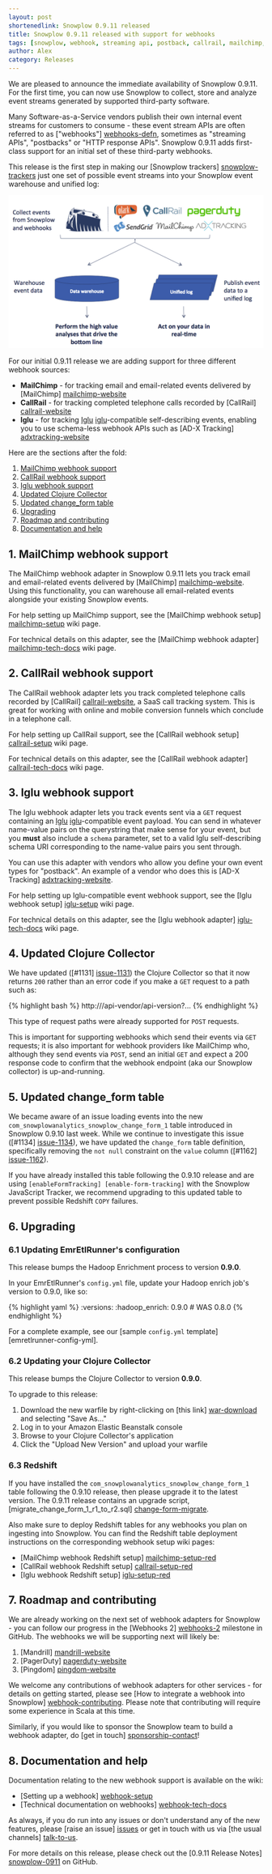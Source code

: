```yaml
---
layout: post
shortenedlink: Snowplow 0.9.11 released
title: Snowplow 0.9.11 released with support for webhooks
tags: [snowplow, webhook, streaming api, postback, callrail, mailchimp, ad-x tracking]
author: Alex
category: Releases
---
```


We are pleased to announce the immediate availability of Snowplow 0.9.11. For the first time, you can now use Snowplow to collect, store and analyze event streams generated by supported third-party software.

Many Software-as-a-Service vendors publish their own internal event streams for customers to consume - these event stream APIs are often referred to as ["webhooks"] [webhooks-defn], sometimes as "streaming APIs", "postbacks" or "HTTP response APIs". Snowplow 0.9.11 adds first-class support for an initial set of these third-party webhooks.

This release is the first step in making our [Snowplow trackers] [snowplow-trackers] just one set of possible event streams into your Snowplow event warehouse and unified log:

![webhooks](/assets/img/blog/2014/11/webhooks.png)

For our initial 0.9.11 release we are adding support for three different webhook sources:

* **MailChimp** - for tracking email and email-related events delivered by [MailChimp] [mailchimp-website]
* **CallRail** - for tracking completed telephone calls recorded by [CallRail] [callrail-website]
* **Iglu** - for tracking [Iglu] [iglu]-compatible self-describing events, enabling you to use schema-less webhook APIs such as [AD-X Tracking] [adxtracking-website]

Here are the sections after the fold:

1. [MailChimp webhook support](/blog/2014/11/10/snowplow-0.9.11-released-with-webhook-support/#mailchimp)
2. [CallRail webhook support](/blog/2014/11/10/snowplow-0.9.11-released-with-webhook-support/#callrail)
3. [Iglu webhook support](/blog/2014/11/10/snowplow-0.9.11-released-with-webhook-support/#iglu)
4. [Updated Clojure Collector](/blog/2014/11/10/snowplow-0.9.11-released-with-webhook-support/#clj-collector)
5. [Updated change_form table](/blog/2014/11/10/snowplow-0.9.11-released-with-webhook-support/#change-form)
6. [Upgrading](/blog/2014/11/10/snowplow-0.9.11-released-with-webhook-support/#upgrading)
7. [Roadmap and contributing](/blog/2014/11/10/snowplow-0.9.11-released-with-webhook-support/#roadmap-etc)
8. [Documentation and help](/blog/2014/11/10/snowplow-0.9.11-released-with-webhook-support/#help)

<!--more-->

<h2><a name="mailchimp">1. MailChimp webhook support</a></h2>

The MailChimp webhook adapter in Snowplow 0.9.11 lets you track email and email-related events delivered by [MailChimp] [mailchimp-website]. Using this functionality, you can warehouse all email-related events alongside your existing Snowplow events.

For help setting up MailChimp support, see the [MailChimp webhook setup] [mailchimp-setup] wiki page. 

For technical details on this adapter, see the [MailChimp webhook adapter] [mailchimp-tech-docs] wiki page.

<h2><a name="callrail">2. CallRail webhook support</a></h2>

The CallRail webhook adapter lets you track completed telephone calls recorded by [CallRail] [callrail-website], a SaaS call tracking system. This is great for working with online and mobile conversion funnels which conclude in a telephone call.

For help setting up CallRail support, see the [CallRail webhook setup] [callrail-setup] wiki page. 

For technical details on this adapter, see the [CallRail webhook adapter] [callrail-tech-docs] wiki page.

<h2><a name="iglu">3. Iglu webhook support</a></h2>

The Iglu webhook adapter lets you track events sent via a `GET` request containing an [Iglu] [iglu]-compatible event payload. You can send in whatever name-value pairs on the querystring that make sense for your event, but you **must** also include a `schema` parameter, set to a valid Iglu self-describing schema URI corresponding to the name-value pairs you sent through. 

You can use this adapter with vendors who allow you define your own event types for "postback". An example of a vendor who does this is [AD-X Tracking] [adxtracking-website].

For help setting up Iglu-compatible event webhook support, see the [Iglu webhook setup] [iglu-setup] wiki page. 

For technical details on this adapter, see the [Iglu webhook adapter] [iglu-tech-docs] wiki page.

<h2><a name="clj-collector">4. Updated Clojure Collector</a></h2>

We have updated ([#1131] [issue-1131]) the Clojure Collector so that it now returns `200` rather than an error code if you make a `GET` request to a path such as:

{% highlight bash %}
http://<collector host>/api-vendor/api-version?...
{% endhighlight %}

This type of request paths were already supported for `POST` requests.

This is important for supporting webhooks which send their events via `GET` requests; it is also important for webhook providers like MailChimp who, although they send events via `POST`, send an initial `GET` and expect a 200 response code to confirm that the webhook endpoint (aka our Snowplow collector) is up-and-running.

<h2><a name="change-form">5. Updated change_form table</a></h2>

We became aware of an issue loading events into the new `com_snowplowanalytics_snowplow_change_form_1` table introduced in Snowplow 0.9.10 last week. While we continue to investigate this issue ([#1134] [issue-1134]), we have updated the `change_form` table definition, specifically removing the `not null` constraint on the `value` column ([#1162] [issue-1162]).

If you have already installed this table following the 0.9.10 release and are using `[enableFormTracking] [enable-form-tracking]` with the Snowplow JavaScript Tracker, we recommend upgrading to this updated table to prevent possible Redshift `COPY` failures.

<h2><a name="upgrading">6. Upgrading</a></h2>

<div class="html">
<h3><a name="configuring-emretlrunner">6.1 Updating EmrEtlRunner's configuration</a></h3>
</div>

This release bumps the Hadoop Enrichment process to version **0.9.0**.

In your EmrEtlRunner's `config.yml` file, update your Hadoop enrich job's version to 0.9.0, like so:

{% highlight yaml %}
  :versions:
    :hadoop_enrich: 0.9.0 # WAS 0.8.0
{% endhighlight %}

For a complete example, see our [sample `config.yml` template] [emretlrunner-config-yml].

<div class="html">
<h3><a name="upgrading-collector">6.2 Updating your Clojure Collector</a></h3>
</div>

This release bumps the Clojure Collector to version **0.9.0**.

To upgrade to this release:

1. Download the new warfile by right-clicking on [this link] [war-download] and selecting "Save As..."
2. Log in to your Amazon Elastic Beanstalk console
3. Browse to your Clojure Collector's application
4. Click the "Upload New Version" and upload your warfile

<div class="html">
<h3><a name="upgrading-change-form">6.3 Redshift</a></h3>
</div>

If you have installed the `com_snowplowanalytics_snowplow_change_form_1` table following the 0.9.10 release, then please upgrade it to the latest version. The 0.9.11 release contains an upgrade script, [migrate_change_form_1_r1_to_r2.sql] [change-form-migrate].

Also make sure to deploy Redshift tables for any webhooks you plan on ingesting into Snowplow. You can find the Redshift table deployment instructions on the corresponding webhook setup wiki pages:

* [MailChimp webhook Redshift setup] [mailchimp-setup-red]
* [CallRail webhook Redshift setup] [callrail-setup-red]
* [Iglu webhook Redshift setup] [iglu-setup-red]

<h2><a name="roadmap-etc">7. Roadmap and contributing</a></h2>

We are already working on the next set of webhook adapters for Snowplow - you can follow our progress in the [Webhooks 2] [webhooks-2] milestone in GitHub. The webhooks we will be supporting next will likely be:

1. [Mandrill] [mandrill-website]
2. [PagerDuty] [pagerduty-website]
3. [Pingdom] [pingdom-website]

We welcome any contributions of webhook adapters for other services - for details on getting started, please see [How to integrate a webhook into Snowplow] [webhook-contributing]. Please note that contributing will require some experience in Scala at this time.

Similarly, if you would like to sponsor the Snowplow team to build a webhook adapter, do [get in touch] [sponsorship-contact]!

<h2><a name="help">8. Documentation and help</a></h2>

Documentation relating to the new webhook support is available on the wiki:

* [Setting up a webhook] [webhook-setup]
* [Technical documentation on webhooks] [webhook-tech-docs]

As always, if you do run into any issues or don't understand any of the new features, please [raise an issue] [issues] or get in touch with us via [the usual channels] [talk-to-us].

For more details on this release, please check out the [0.9.11 Release Notes] [snowplow-0911] on GitHub. 

[webhooks-defn]: http://en.wikipedia.org/wiki/Webhook

[iglu]: https://github.com/snowplow/iglu	
[callrail-website]: http://www.callrail.com/
[mailchimp-website]: http://mailchimp.com/
[adxtracking-website]: http://adxtracking.com/

[snowplow-trackers]: http://snowplowanalytics.com/technology/index.html

[webhook-setup]: https://github.com/snowplow/snowplow/wiki/Setting-up-a-Webhook

[mailchimp-setup]: https://github.com/snowplow/snowplow/wiki/MailChimp-webhook-setup
[mailchimp-setup-red]: https://github.com/snowplow/snowplow/wiki/MailChimp-webhook-setup#22-redshift
[callrail-setup]: https://github.com/snowplow/snowplow/wiki/CallRail-webhook-setup
[callrail-setup-red]: https://github.com/snowplow/snowplow/wiki/CallRail-webhook-setup#22-redshift
[iglu-setup]: https://github.com/snowplow/snowplow/wiki/Iglu-webhook-setup
[iglu-setup-red]: https://github.com/snowplow/snowplow/wiki/Iglu-webhook-setup#22-redshift

[webhook-tech-docs]: https://github.com/snowplow/snowplow/wiki/Snowplow-technical-documentation#1b-webhooks

[mailchimp-tech-docs]: https://github.com/snowplow/snowplow/wiki/MailChimp-webhook-adapter
[callrail-tech-docs]: https://github.com/snowplow/snowplow/wiki/CallRail-webhook-adapter
[iglu-tech-docs]: https://github.com/snowplow/snowplow/wiki/Iglu-webhook-adapter

[enable-form-tracking]: https://github.com/snowplow/snowplow/wiki/2-Specific-event-tracking-with-the-Javascript-tracker#3101-enableformtracking

[war-download]: http://s3-eu-west-1.amazonaws.com/snowplow-hosted-assets/2-collectors/clojure-collector/clojure-collector-0.9.0-standalone.war

[issue-1131]: https://github.com/snowplow/snowplow/issues/1131
[issue-1134]: https://github.com/snowplow/snowplow/issues/1134
[issue-1162]: https://github.com/snowplow/snowplow/issues/1162

[webhooks-2]: https://github.com/snowplow/snowplow/milestones/Webhooks%202
[mandrill-website]: https://mandrill.com/
[pagerduty-website]: http://www.pagerduty.com/
[pingdom-website]: https://www.pingdom.com/

[change-form-migrate]: https://github.com/snowplow/snowplow/blob/master/4-storage/redshift-storage/sql/com.snowplowanalytics.snowplow/migrate_change_form_1_r1_to_r2.sql

[webhook-contributing]: https://github.com/snowplow/snowplow/wiki/How-to-integrate-a-webhook-into-Snowplow
[sponsorship-contact]: mailto:contact@snowplowanalytics.com
[issues]: https://github.com/snowplow/snowplow/issues
[talk-to-us]: https://github.com/snowplow/snowplow/wiki/Talk-to-us
[snowplow-0911]: https://github.com/snowplow/snowplow/releases/0.9.11

